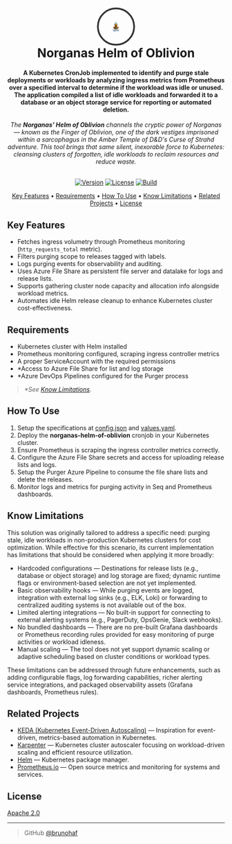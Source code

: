<h1 align="center">
  <br>
  <div style="width:80px; height:80px; border-radius:50%; overflow:hidden; border:4px solid #333; margin: 0 auto; display:flex; align-items:center; justify-content:center;">
    <img src="src/resources/norganas-logo.png" alt="Norganas Helm of Oblivion" style="width:30%; height:30%; object-fit:contain;">
  </div>
  Norganas Helm of Oblivion
  <br>
</h1>

<h4 align="center">
  A Kubernetes CronJob implemented to identify and purge stale deployments or workloads by analyzing ingress metrics from Prometheus over a specified interval to determine if the workload was idle or unused. The application compiled a list of idle workloads and forwarded it to a database or an object storage service for reporting or automated deletion.
</h4>

<div align="center">
<em>
The <strong>Norganas' Helm of Oblivion</strong> channels the cryptic power of Norganas — known as the Finger of Oblivion, one of the dark vestiges imprisoned within a sarcophagus in the Amber Temple of D&D's Curse of Strahd adventure. This tool brings that same silent, inexorable force to Kubernetes: cleansing clusters of forgotten, idle workloads to reclaim resources and reduce waste.
</em>
</div>

<br>

<p align="center">
  <a href="#"><img src="https://img.shields.io/badge/version-1.0.0-blue.svg" alt="Version"></a>
    <a href="#"><img src="https://img.shields.io/github/license/brunohaf/norganas-helm-oblivion" alt="License"></a>
  <a href="#"><img src="https://img.shields.io/badge/build-passing-brightgreen.svg" alt="Build"></a>
</p>

<p align="center">
  <a href="#key-features">Key Features</a> •
  <a href="#requirements">Requirements</a> •
  <a href="#how-to-use">How To Use</a> •
  <a href="#know-limitations">Know Limitations</a> •
  <a href="#related-projects">Related Projects</a> •
  <a href="#license">License</a>
</p>

## Key Features

- Fetches ingress volumetry through Prometheus monitoring (`http_requests_total` metric).  
- Filters purging scope to releases tagged with labels.  
- Logs purging events for observability and auditing.  
- Uses Azure File Share as persistent file server and datalake for logs and release lists.  
- Supports gathering cluster node capacity and allocation info alongside workload metrics.  
- Automates idle Helm release cleanup to enhance Kubernetes cluster cost-effectiveness.  

## Requirements

- Kubernetes cluster with Helm installed  
- Prometheus monitoring configured, scraping ingress controller metrics  
- A proper ServiceAccount with the required permissions  
- *Access to Azure File Share for list and log storage  
- *Azure DevOps Pipelines configured for the Purger process
  
> <em>*See [Know Limitations](#know-limitations).</em>

## How To Use

1. Setup the specifications at [config.json](src/configs/configs.json) and [values.yaml](charts/norganas-helm-oblivion/values.yaml).
2. Deploy the **norganas-helm-of-oblivion** cronjob in your Kubernetes cluster.  
3. Ensure Prometheus is scraping the ingress controller metrics correctly.  
4. Configure the Azure File Share secrets and access for uploading release lists and logs.  
5. Setup the Purger Azure Pipeline to consume the file share lists and delete the releases.  
6. Monitor logs and metrics for purging activity in Seq and Prometheus dashboards.  

## Know Limitations

This solution was originally tailored to address a specific need: purging stale, idle workloads in non-production Kubernetes clusters for cost optimization. While effective for this scenario, its current implementation has limitations that should be considered when applying it more broadly:

- Hardcoded configurations — Destinations for release lists (e.g., database or object storage) and log storage are fixed; dynamic runtime flags or environment-based selection are not yet implemented.
- Basic observability hooks — While purging events are logged, integration with external log sinks (e.g., ELK, Loki) or forwarding to centralized auditing systems is not available out of the box.
- Limited alerting integrations — No built-in support for connecting to external alerting systems (e.g., PagerDuty, OpsGenie, Slack webhooks).
- No bundled dashboards — There are no pre-built Grafana dashboards or Prometheus recording rules provided for easy monitoring of purge activities or workload idleness.
- Manual scaling — The tool does not yet support dynamic scaling or adaptive scheduling based on cluster conditions or workload types.

These limitations can be addressed through future enhancements, such as adding configurable flags, log forwarding capabilities, richer alerting service integrations, and packaged observability assets (Grafana dashboards, Prometheus rules).

## Related Projects

- [KEDA (Kubernetes Event-Driven Autoscaling)](https://keda.sh/) — Inspiration for event-driven, metrics-based automation in Kubernetes.  
- [Karpenter](https://karpenter.sh/) — Kubernetes cluster autoscaler focusing on workload-driven scaling and efficient resource utilization.  
- [Helm](https://helm.sh/) — Kubernetes package manager.  
- [Prometheus.io](https://prometheus.io/docs/prometheus) — Open source metrics and monitoring for systems and services.

## License

[Apache 2.0](LICENSE)

---

> GitHub [@brunohaf](https://github.com/brunohaf)
